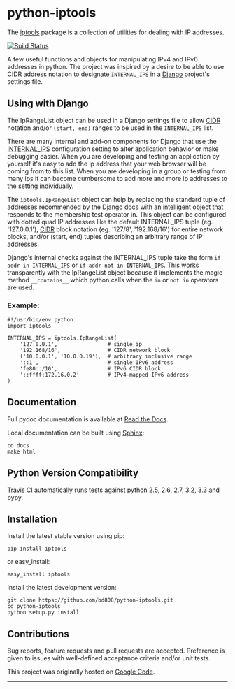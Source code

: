 python-iptools
==============

The [iptools][] package is a collection of utilities for dealing with IP
addresses.

[![Build Status][ci-status]][ci-home]

A few useful functions and objects for manipulating IPv4 and IPv6 addresses in
python. The project was inspired by a desire to be able to use CIDR address
notation to designate `INTERNAL_IPS` in a [Django][] project's settings file.

Using with Django
-----------------

The IpRangeList object can be used in a Django settings file to allow [CIDR][]
notation and/or `(start, end)` ranges to be used in the `INTERNAL_IPS` list.

There are many internal and add-on components for Django that use the
[INTERNAL_IPS][] configuration setting to alter application behavior or make
debugging easier. When you are developing and testing an application by
yourself it's easy to add the ip address that your web browser will be coming
from to this list. When you are developing in a group or testing from many ips
it can become cumbersome to add more and more ip addresses to the setting
individually.

The `iptools.IpRangeList` object can help by replacing the standard tuple of
addresses recommended by the Django docs with an intelligent object that
responds to the membership test operator in. This object can be configured
with dotted quad IP addresses like the default INTERNAL_IPS tuple (eg.
'127.0.0.1'), [CIDR][] block notation (eg. '127/8', '192.168/16') for entire
network blocks, and/or (start, end) tuples describing an arbitrary range of IP
addresses.

Django's internal checks against the INTERNAL_IPS tuple take the form `if addr
in INTERNAL_IPS` or `if addr not in INTERNAL_IPS`. This works transparently with
the IpRangeList object because it implements the magic method `__contains__`
which python calls when the `in` or `not in` operators are used.

### Example: ###

    #!/usr/bin/env python
    import iptools

    INTERNAL_IPS = iptools.IpRangeList(
        '127.0.0.1',                # single ip
        '192.168/16',               # CIDR network block
        ('10.0.0.1', '10.0.0.19'),  # arbitrary inclusive range
        '::1',                      # single IPv6 address
        'fe80::/10',                # IPv6 CIDR block
        '::ffff:172.16.0.2'         # IPv4-mapped IPv6 address
    )

Documentation
-------------

Full pydoc documentation is available at [Read the Docs][].

Local documentation can be built using [Sphinx][]:

    cd docs
    make html

Python Version Compatibility
----------------------------

[Travis CI][ci-home] automatically runs tests against python 2.5, 2.6, 2.7, 3.2, 3.3 and pypy.

Installation
------------

Install the latest stable version using pip:

    pip install iptools

or easy_install:

    easy_install iptools

Install the latest development version:

    git clone https://github.com/bd808/python-iptools.git
    cd python-iptools
    python setup.py install

Contributions
-------------
Bug reports, feature requests and pull requests are accepted. Preference is
given to issues with well-defined acceptance criteria and/or unit tests.

This project was originally hosted on [Google Code][].

---
[iptools]: http://pypi.python.org/pypi/iptools
[ci-status]: https://secure.travis-ci.org/bd808/python-iptools.png
[ci-home]: http://travis-ci.org/bd808/python-iptools
[CIDR]: http://en.wikipedia.org/wiki/Classless_Inter-Domain_Routing
[Django]: http://www.djangoproject.com/
[INTERNAL_IPS]: http://docs.djangoproject.com/en/dev/ref/settings/#internal-ips
[Read the Docs]: http://python-iptools.readthedocs.org/
[Sphinx]: http://sphinx.pocoo.org/
[Google Code]: https://code.google.com/p/python-iptools/
